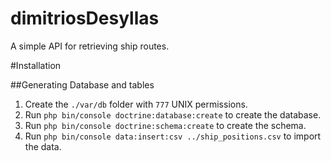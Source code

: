 dimitriosDesyllas
=================

A simple API for retrieving ship routes.

#Installation

##Generating Database and tables

1. Create the `./var/db` folder with `777` UNIX permissions.
2. Run `php bin/console doctrine:database:create` to create the database.
3. Run `php bin/console doctrine:schema:create` to create the schema.
4. Run `php bin/console data:insert:csv ../ship_positions.csv` to import the data.

